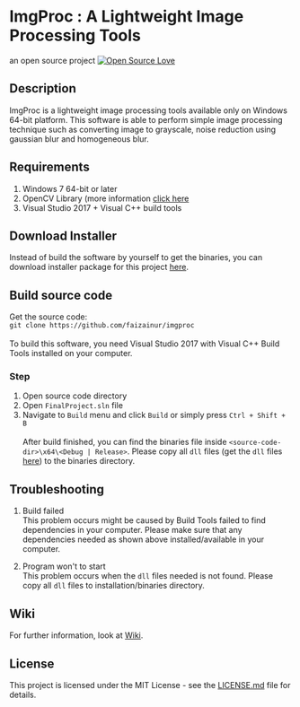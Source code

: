 # ImgProc : A Lightweight Image Processing Tools
an open source project [![Open Source Love](https://badges.frapsoft.com/os/v1/open-source.png?v=103)](https://github.com/ellerbrock/open-source-badges/)

## Description
ImgProc is a lightweight image processing tools available only on Windows 64-bit platform. This software is able to perform
simple image processing technique such as converting image to grayscale, noise reduction using gaussian blur and homogeneous blur.

## Requirements
1. Windows 7 64-bit or later
2. OpenCV Library (more information [click here](https://opencv.org/)
3. Visual Studio 2017 + Visual C++ build tools

## Download Installer
Instead of build the software by yourself to get the binaries, you can download installer package for this project [here](https://sourceforge.net/projects/imgproc/files/imgproc-setup-alpha-release-101.zip/download).

## Build source code
Get the source code: </br>
```git clone https://github.com/faizainur/imgproc```</br></br>
To build this software, you need Visual Studio 2017 with Visual C++ Build Tools installed on your computer.</br>
### Step
1. Open source code directory
2. Open ```FinalProject.sln``` file
3. Navigate to ```Build``` menu and click ```Build``` or simply press ```Ctrl + Shift + B```</br></br>
After build finished, you can find the binaries file inside ```<source-code-dir>\x64\<Debug | Release>```. Please copy all ```dll``` files
(get the ```dll``` files [here](https://drive.google.com/file/d/12FJsw-BUbXrprhTwl99OwVylhVrUT6UL/view?usp=sharing)) to the binaries directory.
## Troubleshooting
1. Build failed</br>
This problem occurs might be caused by Build Tools failed to find dependencies in your computer. Please make sure that
any dependencies needed as shown above installed/available in your computer.

2. Program won't to start</br>
This problem occurs when the ```dll``` files needed is not found. Please copy all ```dll``` files to installation/binaries directory.

## Wiki
For further information, look at [Wiki](https://github.com/faizainur/imgproc/wiki).

## License
This project is licensed under the MIT License - see the [LICENSE.md](LICENSE) file for details.
